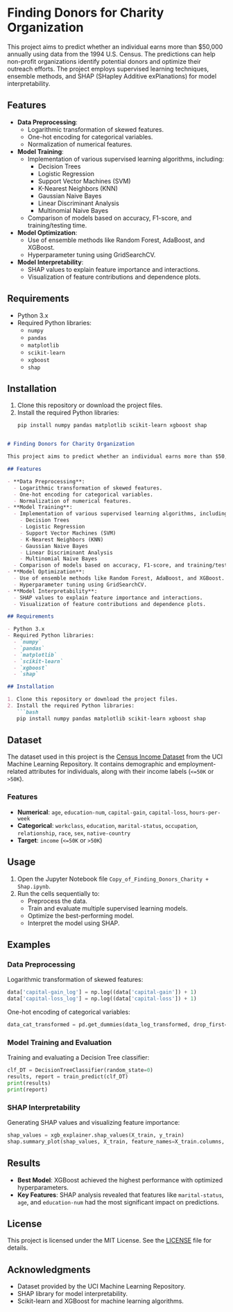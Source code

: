 # Finding Donors for Charity Organization

This project aims to predict whether an individual earns more than $50,000 annually using data from the 1994 U.S. Census. The predictions can help non-profit organizations identify potential donors and optimize their outreach efforts. The project employs supervised learning techniques, ensemble methods, and SHAP (SHapley Additive exPlanations) for model interpretability.

## Features

- **Data Preprocessing**:
  - Logarithmic transformation of skewed features.
  - One-hot encoding for categorical variables.
  - Normalization of numerical features.
- **Model Training**:
  - Implementation of various supervised learning algorithms, including:
    - Decision Trees
    - Logistic Regression
    - Support Vector Machines (SVM)
    - K-Nearest Neighbors (KNN)
    - Gaussian Naive Bayes
    - Linear Discriminant Analysis
    - Multinomial Naive Bayes
  - Comparison of models based on accuracy, F1-score, and training/testing time.
- **Model Optimization**:
  - Use of ensemble methods like Random Forest, AdaBoost, and XGBoost.
  - Hyperparameter tuning using GridSearchCV.
- **Model Interpretability**:
  - SHAP values to explain feature importance and interactions.
  - Visualization of feature contributions and dependence plots.

## Requirements

- Python 3.x
- Required Python libraries:
  - `numpy`
  - `pandas`
  - `matplotlib`
  - `scikit-learn`
  - `xgboost`
  - `shap`

## Installation

1. Clone this repository or download the project files.
2. Install the required Python libraries:
   ```bash
   pip install numpy pandas matplotlib scikit-learn xgboost shap



```markdown
# Finding Donors for Charity Organization

This project aims to predict whether an individual earns more than $50,000 annually using data from the 1994 U.S. Census. The predictions can help non-profit organizations identify potential donors and optimize their outreach efforts. The project employs supervised learning techniques, ensemble methods, and SHAP (SHapley Additive exPlanations) for model interpretability.

## Features

- **Data Preprocessing**:
  - Logarithmic transformation of skewed features.
  - One-hot encoding for categorical variables.
  - Normalization of numerical features.
- **Model Training**:
  - Implementation of various supervised learning algorithms, including:
    - Decision Trees
    - Logistic Regression
    - Support Vector Machines (SVM)
    - K-Nearest Neighbors (KNN)
    - Gaussian Naive Bayes
    - Linear Discriminant Analysis
    - Multinomial Naive Bayes
  - Comparison of models based on accuracy, F1-score, and training/testing time.
- **Model Optimization**:
  - Use of ensemble methods like Random Forest, AdaBoost, and XGBoost.
  - Hyperparameter tuning using GridSearchCV.
- **Model Interpretability**:
  - SHAP values to explain feature importance and interactions.
  - Visualization of feature contributions and dependence plots.

## Requirements

- Python 3.x
- Required Python libraries:
  - `numpy`
  - `pandas`
  - `matplotlib`
  - `scikit-learn`
  - `xgboost`
  - `shap`

## Installation

1. Clone this repository or download the project files.
2. Install the required Python libraries:
   ```bash
   pip install numpy pandas matplotlib scikit-learn xgboost shap
   ```

## Dataset

The dataset used in this project is the [Census Income Dataset](https://archive.ics.uci.edu/ml/datasets/Census+Income) from the UCI Machine Learning Repository. It contains demographic and employment-related attributes for individuals, along with their income labels (`<=50K` or `>50K`).

### Features

- **Numerical**: `age`, `education-num`, `capital-gain`, `capital-loss`, `hours-per-week`
- **Categorical**: `workclass`, `education`, `marital-status`, `occupation`, `relationship`, `race`, `sex`, `native-country`
- **Target**: `income` (`<=50K` or `>50K`)

## Usage

1. Open the Jupyter Notebook file `Copy_of_Finding_Donors_Charity + Shap.ipynb`.
2. Run the cells sequentially to:
   - Preprocess the data.
   - Train and evaluate multiple supervised learning models.
   - Optimize the best-performing model.
   - Interpret the model using SHAP.

## Examples



### Data Preprocessing
Logarithmic transformation of skewed features:
```python
data['capital-gain_log'] = np.log((data['capital-gain']) + 1)
data['capital-loss_log'] = np.log((data['capital-loss']) + 1)
```

One-hot encoding of categorical variables:
```python
data_cat_transformed = pd.get_dummies(data_log_transformed, drop_first=True)
```

### Model Training and Evaluation
Training and evaluating a Decision Tree classifier:
```python
clf_DT = DecisionTreeClassifier(random_state=0)
results, report = train_predict(clf_DT)
print(results)
print(report)
```

### SHAP Interpretability
Generating SHAP values and visualizing feature importance:
```python
shap_values = xgb_explainer.shap_values(X_train, y_train)
shap.summary_plot(shap_values, X_train, feature_names=X_train.columns, plot_type="bar")
```

## Results

- **Best Model**: XGBoost achieved the highest performance with optimized hyperparameters.
- **Key Features**: SHAP analysis revealed that features like `marital-status`, `age`, and `education-num` had the most significant impact on predictions.

## License

This project is licensed under the MIT License. See the [LICENSE](LICENSE) file for details.

## Acknowledgments

- Dataset provided by the UCI Machine Learning Repository.
- SHAP library for model interpretability.
- Scikit-learn and XGBoost for machine learning algorithms.
```
